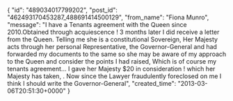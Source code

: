  {
   "id": "489034017799202",
   "post_id": "462493170453287_488691414500129",
   "from_name": "Fiona Munro",
   "message": "I have a Tenants agreement with the Queen since 2010.Obtained through acquiescence ! 3 months later I did receive a letter from the Queen. Telling me she is a constitutional Sovereign, Her Majesty acts through her personal Representative, the Governor-General and had forwarded my documents to the same so she may be aware of my approach to the Queen and consider the points I had raised, Which is of course my tenants agreement... I gave her Majesty $20 in consideration ! which her Majesty has taken,  . Now since the Lawyer fraudulently foreclosed on me I think I should write the Governor-General",
   "created_time": "2013-03-06T20:51:30+0000"
 }
